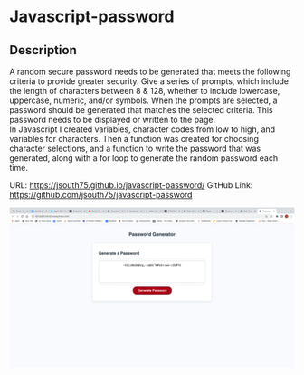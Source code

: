 # Javascript-password

## Description

 A random secure password needs to be generated that meets the following criteria to provide greater security.
 Give a series of prompts, which include the length of characters between 8 & 128, whether to include lowercase, uppercase, numeric, and/or symbols.  When the prompts are selected, a password should be generated that matches the selected criteria.  This password needs to be displayed or written to the page.  
 In Javascript I created variables, character codes from low to high, and variables for characters.  Then a function was created for choosing character selections, and a function to write the password that was generated, along with a for loop to generate the random password each time. 

 URL: https://jsouth75.github.io/javascript-password/
 GitHub Link: https://github.com/jsouth75/javascript-password

 ![screenshot of password](./Develop/Assets/images/Screen%20Shot%202022-05-16%20at%208.03.49%20PM%20(2).png)
 